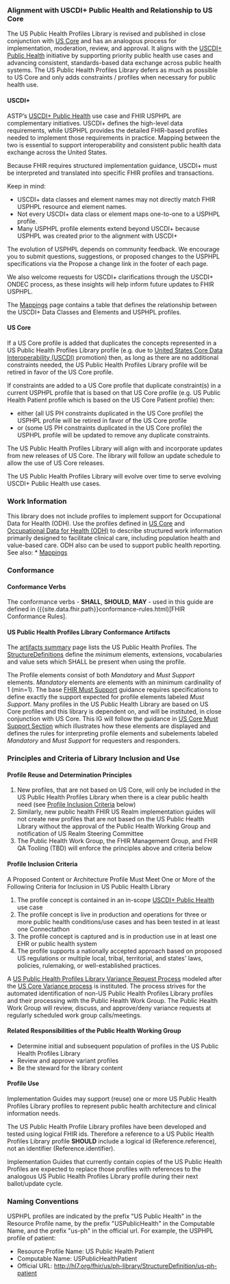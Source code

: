 ### Alignment with USCDI+ Public Health and Relationship to US Core

The US Public Health Profiles Library is revised and published in close conjunction with [US Core]({{site.data.fhir.ver.hl7fhiruscore}}) and has an analogous process for implementation, moderation, review, and approval. It aligns with the [USCDI+ Public Health](https://uscdiplus.healthit.gov/uscdiplus?id=uscdi_record&table=x_g_sshh_uscdi_domain&sys_id=bddf78228745b95098e5edb90cbb351f&view=sp) initiative by supporting priority public health use cases and advancing consistent, standards-based data exchange across public health systems. The US Public Health Profiles Library defers as much as possible to US Core and only adds constraints / profiles when necessary for public health use.

#### USCDI+

ASTP’s [USCDI+ Public Health](https://uscdiplus.healthit.gov/uscdiplus?id=uscdi_record&table=x_g_sshh_uscdi_domain&sys_id=bddf78228745b95098e5edb90cbb351f&view=sp) use case and FHIR USPHPL are complementary initiatives. USCDI+ defines the high-level data requirements, while USPHPL provides the detailed FHIR-based profiles needed to implement those requirements in practice. Mapping between the two is essential to support interoperability and consistent public health data exchange across the United States.

Because FHIR requires structured implementation guidance, USCDI+ must be interpreted and translated into specific FHIR profiles and transactions.

Keep in mind:
 * USCDI+ data classes and element names may not directly match FHIR USPHPL resource and element names.
 * Not every USCDI+ data class or element maps one-to-one to a USPHPL profile.
 * Many USPHPL profile elements extend beyond USCDI+ because USPHPL was created prior to the alignment with USCDI+

The evolution of USPHPL depends on community feedback. We encourage you to submit questions, suggestions, or proposed changes to the USPHPL specifications via the Propose a change link in the footer of each page.

We also welcome requests for USCDI+ clarifications through the USCDI+ ONDEC process, as these insights will help inform future updates to FHIR USPHPL.

The [Mappings](mapping.html) page contains a table that defines the relationship between the USCDI+ Data Classes and Elements and USPHPL profiles.

#### US Core

If a US Core profile is added that duplicates the concepts represented in a US Public Health Profiles Library profile (e.g. due to [United States Core Data Interoperability (USCDI)](https://www.healthit.gov/isa/united-states-core-data-interoperability-uscdi) promotion) then, as long as there are no additional constraints needed, the US Public Health Profiles Library profile will be retired in favor of the US Core profile.

If constraints are added to a US Core profile that duplicate constraint(s) in a current USPHPL profile that is based on that US Core profile (e.g. US Public Health Patient profile which is based on the US Core Patient profile) then:
* either (all US PH constraints duplicated in the US Core profile) the USPHPL profile will be retired in favor of the US Core profile
* or (some US PH constraints duplicated in the US Core profile) the USPHPL profile will be updated to remove any duplicate constraints.
		
The US Public Health Profiles Library will align with and incorporate updates from new releases of US Core. The library will follow an update schedule to allow the use of US Core releases.

The US Public Health Profiles Library will evolve over time to serve evolving USCDI+ Public Health use cases. 

### Work Information

This library does not include profiles to implement support for Occupational Data for Health (ODH). Use the profiles defined in [US Core]({{site.data.fhir.ver.hl7fhiruscore}}) and [Occupational Data for Health (ODH)](http://hl7.org/fhir/us/odh/) to describe structured work information primarily designed to facilitate clinical care, including population health and value-based care. ODH also can be used to support public health reporting. See also: * [Mappings](mapping.html)

### Conformance

#### Conformance Verbs

The conformance verbs - **SHALL**, **SHOULD**, **MAY** - used in this guide are defined in ({{site.data.fhir.path}}conformance-rules.html)[FHIR Conformance Rules].

#### US Public Health Profiles Library Conformance Artifacts

The [artifacts summary](artifacts.html) page lists the US Public Health Profiles. The [StructureDefinitions]({{site.data.fhir.path}}structuredefinition.html) define the *minimum* elements, extensions, vocabularies and value sets which SHALL be present when using the profile.

The Profile elements consist of both *Mandatory* and *Must Support* elements.  *Mandatory* elements are elements with an minimum cardinality of 1 (min=1). The base [FHIR Must Support]({{site.data.fhir.path}}profiling.html#mustsupport) guidance requires specifications to define exactly the support expected for profile elements labeled *Must Support*.  Many profiles in the US Public Health Library are based on US Core profiles and this library is dependent on, and will be instituted, in close conjunction with US Core. This IG will follow the guidance in [US Core Must Support Section]({{site.data.fhir.ver.hl7fhiruscore}}/must-support.html#presentation-of-must-support-and-mandatory-elements-in-the-formal-profile-views) which illustrates how these elements are displayed and defines the rules for interpreting profile elements and subelements labeled *Mandatory* and *Must Support* for requesters and responders.  

### Principles and Criteria of Library Inclusion and Use

#### Profile Reuse and Determination Principles

1. New profiles, that are not based on US Core, will only be included in the US Public Health Profiles Library when there is a clear public health need (see [Profile Inclusion Criteria](guidance.html#profile-inclusion-criteria) below)
2. Similarly, new public health FHIR US Realm implementation guides will not create new profiles that are not based on the US Public Health Library without the approval of the Public Health Working Group and notification of US Realm Steering Committee
3. The Public Health Work Group, the FHIR Management Group, and FHIR QA Tooling (TBD) will enforce the principles above and criteria below

#### Profile Inclusion Criteria 

A Proposed Content or Architecture Profile Must Meet One or More of the Following Criteria for Inclusion in US Public Health Library

1. The profile concept is contained in an in-scope [USCDI+ Public Health](https://uscdiplus.healthit.gov/uscdiplus?id=uscdi_record&table=x_g_sshh_uscdi_domain&sys_id=bddf78228745b95098e5edb90cbb351f&view=sp) use case
1. The profile concept is live in production and operations for three or more public health conditions/use cases and has been tested in at least one Connectathon
2. The profile concept is captured and is in production use in at least one EHR or public health system
3. The profile supports a nationally accepted approach based on proposed US regulations or multiple local, tribal, territorial, and states' laws, policies, rulemaking, or well-established practices.

A [US Public Health Profiles Library Variance Request Process](https://confluence.hl7.org/spaces/PHWG/pages/184923975/US+Public+Health+Profiles+Library+Variance+Request+Process) modeled after the [US Core Variance process](https://confluence.hl7.org/display/CGP/US+Core+Variance+Request+Process) is instituted. The process strives for the automated identification of non-US Public Health Profiles Library profiles and their processing with the Public Health Work Group. The Public Health Work Group will review, discuss, and approve/deny variance requests at regularly scheduled work group calls/meetings.

#### Related Responsibilities of the Public Health Working Group

* Determine initial and subsequent population of profiles in the US Public Health Profiles Library
* Review and approve variant profiles
* Be the steward for the library content

#### Profile Use

Implementation Guides may support (reuse) one or more US Public Health Profiles Library profiles to represent public health architecture and clinical information needs.

The US Public Health Profile Library profiles have been developed and tested using logical FHIR ids. Therefore a reference to a US Public Health Profiles Library profile **SHOULD** include a logical id (Reference.reference), not an identifier (Reference.identifier).

Implementation Guides that currently contain copies of the US Public Health Profiles are expected to replace those profiles with references to the analogous US Public Health Profiles Library profile during their next ballot/update cycle.

### Naming Conventions

USPHPL profiles are indicated by the prefix "US Public Health" in the Resource Profile name, by the prefix "USPublicHealth" in the Computable Name, and the prefix "us-ph" in the official url. For example, the USPHPL profile of patient:
 * Resource Profile Name: US Public Health Patient
 * Computable Name: USPublicHealthPatient
 * Official URL: http://hl7.org/fhir/us/ph-library/StructureDefinition/us-ph-patient